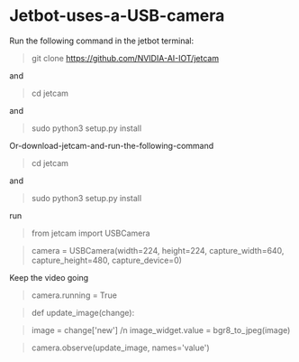 # Jetbot-uses-a-USB-camera
Run the following command in the jetbot terminal:
>git clone https://github.com/NVIDIA-AI-IOT/jetcam

and
>cd jetcam

and
>sudo python3 setup.py install

Or-download-jetcam-and-run-the-following-command
>cd jetcam

and
>sudo python3 setup.py install

run
>from jetcam import USBCamera


>camera = USBCamera(width=224, height=224, capture_width=640, capture_height=480, capture_device=0)

Keep the video going
>camera.running = True


>def update_image(change):


>    image = change['new'] /n
>    image_widget.value = bgr8_to_jpeg(image)

    
>camera.observe(update_image, names='value')
